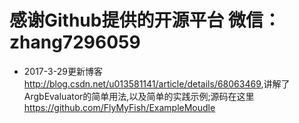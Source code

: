 # 感谢Github提供的开源平台 微信：zhang7296059    
* 2017-3-29更新博客<http://blog.csdn.net/u013581141/article/details/68063469>,讲解了ArgbEvaluator的简单用法,以及简单的实践示例;源码在这里<https://github.com/FlyMyFish/ExampleMoudle>  
